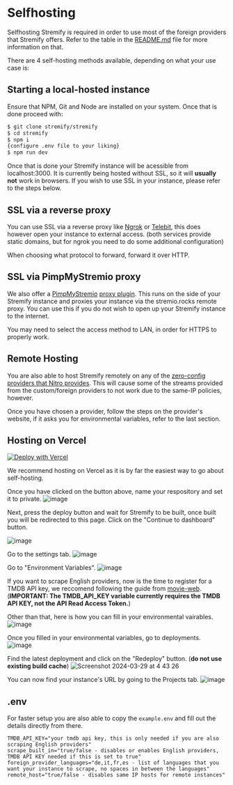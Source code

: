 # Selfhosting
Selfhosting Stremify is required in order to use most of the foreign providers that Stremify offers. Refer to the table in the [README.md](https://github.com/stremify/stremify/blob/main/README.md) file for more information on that.

There are 4 self-hosting methods available, depending on what your use case is:

## Starting a local-hosted instance

Ensure that NPM, Git and Node are installed on your system. Once that is done proceed with:
```sh
$ git clone stremify/stremify
$ cd stremify
$ npm i
{configure .env file to your liking}
$ npm run dev
```
Once that is done your Stremify instance will be acessible from localhost:3000. It is currently being hosted without SSL, so it will **usually not** work in browsers. If you wish to use SSL in your instance, please refer to the steps below.

## SSL via a reverse proxy
You can use SSL via a reverse proxy like [Ngrok](https://ngrok.com) or [Telebit](https://telebit.cloud), this does however open your instance to external access. (both services provide static domains, but for ngrok you need to do some additional configuration)

When choosing what protocol to forward, forward it over HTTP.
## SSL via PimpMyStremio proxy
We also offer a [PimpMyStremio](https://github.com/sungshon/PimpMyStremio/tree/master) [proxy plugin](https://github.com/stremify/stremify-ssl-mirror). This runs on the side of your Stremify instance and proxies your instance via the stremio.rocks remote proxy. You can use this if you do not wish to open up your Stremify instance to the internet. 

You may need to select the access method to LAN, in order for HTTPS to properly work.


## Remote Hosting
You are also able to host Stremify remotely on any of the [zero-config providers that Nitro provides](https://nitro.unjs.io/deploy#zero-config-providers). This will cause some of the streams provided from the custom/foreign providers to not work due to the same-IP policies, however.

Once you have chosen a provider, follow the steps on the provider's website, if it asks you for environmental variables, refer to the last section.

## Hosting on Vercel
[![Deploy with Vercel](https://vercel.com/button)](https://vercel.com/new/clone?repository-url=https%3A%2F%2Fgithub.com%2Fstremify%2Fstremify)

We recommend hosting on Vercel as it is by far the easiest way to go about self-hosting.


Once you have clicked on the button above, name your respository and set it to private.
![image](https://github.com/stremify/stremify/assets/53519839/128e290a-e1e8-45cb-8f41-0d8a70c15e2f)

Next, press the deploy button and wait for Stremify to be built, once built you will be redirected to this page. Click on the "Continue to dashboard" button.

![image](https://github.com/stremify/stremify/assets/53519839/1c9af257-6270-4712-9afe-e5955b78e52b)

Go to the settings tab.
![image](https://github.com/stremify/stremify/assets/53519839/8d8a27b0-df0c-46e7-b08a-0b56bc1e8a0f)

Go to "Environment Variables".
![image](https://github.com/stremify/stremify/assets/53519839/e5843253-fcb3-4148-8484-70851500e064)

If you want to scrape English providers, now is the time to register for a TMDB API key, we reccomend following the guide from [movie-web](https://movie-web.github.io/docs/client/tmdb). (**IMPORTANT: The TMDB_API_KEY variable currently requires the TMDB API KEY, not the API Read Access Token.**)

Other than that, here is how you can fill in your environmental vairables.
![image](https://github.com/stremify/stremify/assets/53519839/45c534d8-7569-4db0-b644-edc0a692157e)

Once you filled in your environmental variables, go to deployments.
![image](https://github.com/stremify/stremify/assets/53519839/e7f1cd2e-ddff-4f92-8df7-03b062ad6a80)

Find the latest deployment and click on the "Redeploy" button. (**do not use existing build cache**)
![Screenshot 2024-03-29 at 4 43 26](https://github.com/stremify/stremify/assets/53519839/b0911020-bb6e-4470-ad7d-249060a1c298)

You can now find your instance's URL by going to the Projects tab.
![image](https://github.com/stremify/stremify/assets/53519839/90894f24-cdec-489f-a28d-8c4675574d7c)


## .env
For faster setup you are also able to copy the ``example.env`` and fill out the details directly from there.

```.env
TMDB_API_KEY="your tmdb api key, this is only needed if you are also scraping English providers"
scrape_built_in="true/false - disables or enables English providers, TMDB API KEY needed if this is set to true"
foreign_provider_languages="de,it,fr,es - list of languages that you want your instance to scrape, no spaces in between the languages"
remote_host="true/false - disables same IP hosts for remote instances"
```
